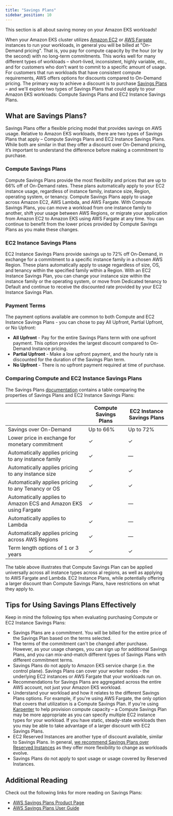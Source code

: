 ```yaml
---
title: "Savings Plans"
sidebar_position: 10
---
```


This section is all about saving money on your Amazon EKS workloads!

When your Amazon EKS cluster utilizes [Amazon EC2](https://aws.amazon.com/ec2/pricing/reserved-instances/pricing/) or [AWS Fargate](https://aws.amazon.com/fargate/) instances to run your workloads, in general you will be billed at "On-Demand pricing". That is, you pay for compute capacity by the hour (or by the second) with no long-term commitments.  This works well for many different types of workloads – short-lived, inconsistent, highly variable, etc., and for customers who don’t want to commit to a specific amount of usage.  For customers that run workloads that have consistent compute requirements, AWS offers options for discounts compared to On-Demand pricing.  The primary way to achieve a discount is to purchase [Savings Plans](https://aws.amazon.com/savingsplans/) – and we'll explore two types of Savings Plans that could apply to your Amazon EKS workloads: Compute Savings Plans and EC2 Instance Savings Plans.

## What are Savings Plans?
Savings Plans offer a flexible pricing model that provides savings on AWS usage. Relative to Amazon EKS workloads, there are two types of Savings Plans that apply – Compute Savings Plans and EC2 Instance Savings Plans.  While both are similar in that they offer a discount over On-Demand pricing, it’s important to understand the difference before making a commitment to purchase.

### Compute Savings Plans
Compute Savings Plans provide the most flexibility and prices that are up to 66% off of On-Demand rates. These plans automatically apply to your EC2 instance usage, regardless of instance family, instance size, Region, operating system, or tenancy. Compute Savings Plans apply to usage across Amazon EC2, AWS Lambda, and AWS Fargate. With Compute Savings Plans, you can move a workload from one instance family to another, shift your usage between AWS Regions, or migrate your application from Amazon EC2 to Amazon EKS using AWS Fargate at any time. You can continue to benefit from the lower prices provided by Compute Savings Plans as you make these changes.

### EC2 Instance Savings Plans
EC2 Instance Savings Plans provide savings up to 72% off On-Demand, in exchange for a commitment to a specific instance family in a chosen AWS Region. These plans automatically apply to usage regardless of size, OS, and tenancy within the specified family within a Region. With an EC2 Instance Savings Plan, you can change your instance size within the instance family or the operating system, or move from Dedicated tenancy to Default and continue to receive the discounted rate provided by your EC2 Instance Savings Plan.

### Payment Terms
The payment options available are common to both Compute and EC2 Instance Savings Plans - you can chose to pay All Upfront, Partial Upfront, or No Upfront:
- **All Upfront** - Pay for the entire Savings Plans term with one upfront payment. This option provides the largest discount compared to On-Demand Instance pricing.
- **Partial Upfront** - Make a low upfront payment, and the hourly rate is discounted for the duration of the Savings Plan term.
- **No Upfront** - There is no upfront payment required at time of purchase.

### Comparing Compute and EC2 Instance Savings Plans
The Savings Plans [documentation](https://docs.aws.amazon.com/savingsplans/latest/userguide/what-is-savings-plans.html) contains a table comparing the properties of Savings Plans and EC2 Instance Savings Plans:

|                                                                         |     Compute Savings Plans    |     EC2 Instance Savings Plans    |
|-------------------------------------------------------------------------|------------------------------|-----------------------------------|
|     Savings over On-Demand                                              |     Up to 66%                |     Up to 72%                     |
|     Lower price in exchange for monetary commitment                     |     ✓                        |     ✓                             |
|     Automatically applies pricing to any instance family                |     ✓                        |     —                             |
|     Automatically applies pricing to any instance size                  |     ✓                        |     ✓                             |
|     Automatically applies pricing to any Tenancy or OS                  |     ✓                        |     ✓                             |
|     Automatically applies to Amazon ECS and Amazon EKS using Fargate    |     ✓                        |     —                             |
|     Automatically applies to Lambda                                     |     ✓                        |     —                             |
|     Automatically applies pricing across AWS Regions                    |     ✓                        |     —                             |
|     Term length options of 1 or 3 years                                 |     ✓                        |     ✓                             |

The table above illustrates that Compute Savings Plan can be applied universally across all instance types across al regions, as well as applying to AWS Fargate and Lambda.  EC2 Instance Plans, while potentially offering a larger discount than Compute Savings Plans, have restrictions on what they apply to.

## Tips for Using Savings Plans Effectively
Keep in mind the following tips when evaluating purchasing Compute or EC2 Instance Savings Plans:
- Savings Plans are a commitment.  You will be billed for the entire price of the Savings Plan based on the terms selected. 
- The terms of the commitment can't be changed after purchase. However, as your usage changes, you can sign up for additional Savings Plans, and you can mix-and-match different types of Savings Plans with different commitment terms.
- Savings Plans do not apply to Amazon EKS service charge (i.e. the control plane). Savings Plans can cover your worker nodes - the underlying EC2 instances or AWS Fargate that your workloads run on.
- Recommendations for Savings Plans are aggregated across the entire AWS account, not just your Amazon EKS workload.
- Understand your workload and how it relates to the different Savings Plans options.  For example, if you're using AWS Fargate, the only option that covers that utilization is a Compute Savings Plan.  If you're using [Karpenter](https://karpenter.sh/) to help provision compute capacity – a Compute Savings Plan may be more appropriate as you can specify multiple EC2 instance types for your workload.  If you have static, steady-state workloads then you may be able to take advantage of a larger discount with EC2 Savings Plans.
- EC2 Reserved Instances are another type of discount available, similar to Savings Plans.  In general, [we recommend Savings Plans over Reserved Instances](https://aws.amazon.com/ec2/pricing/reserved-instances/pricing/) as they offer more flexibility to change as workloads evolve.
- Savings Plans do not apply to spot usage or usage covered by Reserved Instances.

## Additional Reading
Check out the following links for more reading on Savings Plans:
- [AWS Savings Plans Product Page](https://aws.amazon.com/savingsplans/)
- [AWS Savings Plans User Guide](https:/docs.aws.amazon.com/savingsplans/latest/userguide/what-is-savings-plans.html)
